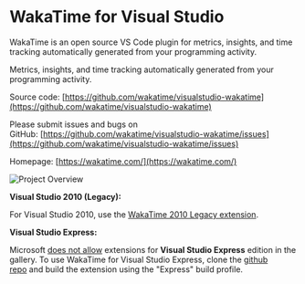 # WakaTime for Visual Studio

WakaTime is an open source VS Code plugin for metrics, insights, and time tracking automatically generated from your programming activity.

Metrics, insights, and time tracking automatically generated from your programming activity.

Source code: [https://github.com/wakatime/visualstudio-wakatime](https://github.com/wakatime/visualstudio-wakatime)

Please submit issues and bugs on GitHub: [https://github.com/wakatime/visualstudio-wakatime/issues](https://github.com/wakatime/visualstudio-wakatime/issues)

Homepage: [https://wakatime.com/](https://wakatime.com/)

![Project Overview](https://wakatime.com/static/img/ScreenShots/Screen-Shot-2016-03-21.png)

**Visual Studio 2010 (Legacy):**

For Visual Studio 2010, use the [WakaTime 2010 Legacy extension](https://marketplace.visualstudio.com/items?itemName=WakaTime.WakaTime2010).

**Visual Studio Express:**

Microsoft [does not allow](https://visualstudiomagazine.com/articles/2014/05/21/no-extensions-for-visual-studio-express.aspx) extensions for **Visual Studio Express** edition in the gallery. To use WakaTime for Visual Studio Express, clone the [github repo](https://github.com/wakatime/visualstudio-wakatime) and build the extension using the "Express" build profile.
